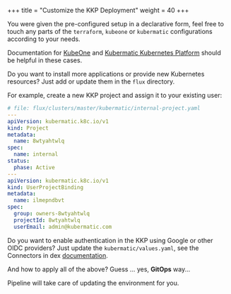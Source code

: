 +++
title = "Customize the KKP Deployment"
weight = 40
+++

You were given the pre-configured setup in a declarative form, feel free to touch any parts of the `terraform`,
`kubeone` or `kubermatic` configurations according to your needs.

Documentation for [KubeOne](https://docs.kubermatic.com/kubeone/) and [Kubermatic Kubernetes Platform](https://docs.kubermatic.com/kubermatic)
should be helpful in these cases.

Do you want to install more applications or provide new Kubernetes resources? Just add or update them in the `flux` directory.

For example, create a new KKP project and assign it to your existing user:

```yaml
# file: flux/clusters/master/kubermatic/internal-project.yaml
---
apiVersion: kubermatic.k8c.io/v1
kind: Project
metadata:
  name: 8wtyahtwlq
spec:
  name: internal
status:
  phase: Active
---
apiVersion: kubermatic.k8c.io/v1
kind: UserProjectBinding
metadata:
  name: ilmepndbvt
spec:
  group: owners-8wtyahtwlq
  projectId: 8wtyahtwlq
  userEmail: admin@kubermatic.com
```

Do you want to enable authentication in the KKP using Google or other OIDC providers? Just update the
`kubermatic/values.yaml`, see the Connectors in dex [documentation](https://dexidp.io/docs/connectors/).

And how to apply all of the above? Guess … yes, **GitOps** way...

Pipeline will take care of updating the environment for you.
